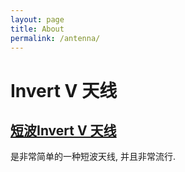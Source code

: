 ```yaml
---
layout: page
title: About
permalink: /antenna/
---
```



# Invert V 天线

<h2><a href="{{ site.baseurl }}_post/2019-1-01-invertv-antenna.md"> 短波Invert V 天线</a></h2> 是非常简单的一种短波天线, 并且非常流行. 


